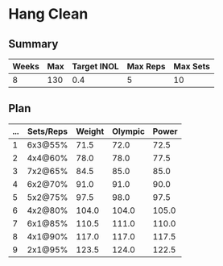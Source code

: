 # Hang Clean

## Summary

Weeks | Max | Target INOL | Max Reps | Max Sets
--- | --- | --- | --- | ---
8 | 130 | 0.4 | 5 | 10

## Plan

 ... | Sets/Reps | Weight | Olympic | Power
--- | --- | --- | --- | ---
1 | 6x3@55% | 71.5 | 72.0 | 72.5
2 | 4x4@60% | 78.0 | 78.0 | 77.5
3 | 7x2@65% | 84.5 | 85.0 | 85.0
4 | 6x2@70% | 91.0 | 91.0 | 90.0
5 | 5x2@75% | 97.5 | 98.0 | 97.5
6 | 4x2@80% | 104.0 | 104.0 | 105.0
7 | 6x1@85% | 110.5 | 111.0 | 110.0
8 | 4x1@90% | 117.0 | 117.0 | 117.5
9 | 2x1@95% | 123.5 | 124.0 | 122.5
